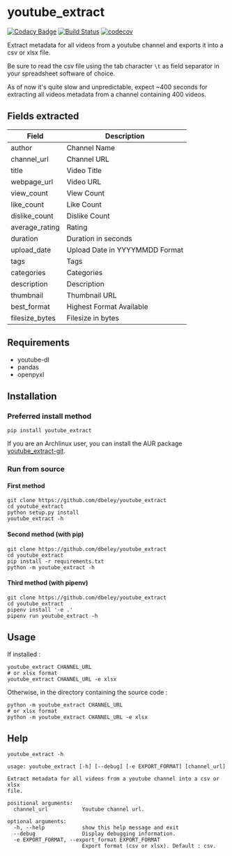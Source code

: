 # youtube_extract

[![Codacy Badge](https://api.codacy.com/project/badge/Grade/131858400ee84232a50c03f4b06c9344)](https://app.codacy.com/manual/dbeley/youtube_extract?utm_source=github.com&utm_medium=referral&utm_content=dbeley/youtube_extract&utm_campaign=Badge_Grade_Dashboard)
[![Build Status](https://travis-ci.com/dbeley/youtube_extract.svg?branch=master)](https://travis-ci.com/dbeley/youtube_extract)
[![codecov](https://codecov.io/gh/dbeley/youtube_extract/branch/master/graph/badge.svg)](https://codecov.io/gh/dbeley/youtube_extract)

Extract metadata for all videos from a youtube channel and exports it into a csv or xlsx file.

Be sure to read the csv file using the tab character `\t` as field separator in your spreadsheet software of choice.

As of now it's quite slow and unpredictable, expect ~400 seconds for extracting all videos metadata from a channel containing 400 videos.

## Fields extracted

| Field          | Description                    |
|----------------|--------------------------------|
| author         | Channel Name                   |
| channel_url    | Channel URL                    |
| title          | Video Title                    |
| webpage_url    | Video URL                      |
| view_count     | View Count                     |
| like_count     | Like Count                     |
| dislike_count  | Dislike Count                  |
| average_rating | Rating                         |
| duration       | Duration in seconds            |
| upload_date    | Upload Date in YYYYMMDD Format |
| tags           | Tags                           |
| categories     | Categories                     |
| description    | Description                    |
| thumbnail      | Thumbnail URL                  |
| best_format    | Highest Format Available       |
| filesize_bytes | Filesize in bytes              |

## Requirements

- youtube-dl
- pandas
- openpyxl

## Installation

### Preferred install method

```
pip install youtube_extract
```

If you are an Archlinux user, you can install the AUR package [youtube_extract-git](https://aur.archlinux.org/packages/youtube_extract-git).

### Run from source

#### First method

```
git clone https://github.com/dbeley/youtube_extract
cd youtube_extract
python setup.py install
youtube_extract -h
```

#### Second method (with pip)

```
git clone https://github.com/dbeley/youtube_extract
cd youtube_extract
pip install -r requirements.txt
python -m youtube_extract -h
```

#### Third method (with pipenv)

```
git clone https://github.com/dbeley/youtube_extract
cd youtube_extract
pipenv install '-e .'
pipenv run youtube_extract -h
```

## Usage

If installed :

```
youtube_extract CHANNEL_URL
# or xlsx format
youtube_extract CHANNEL_URL -e xlsx
```

Otherwise, in the directory containing the source code :

```
python -m youtube_extract CHANNEL_URL
# or xlsx format
python -m youtube_extract CHANNEL_URL -e xlsx
```

## Help

```
youtube_extract -h
```

```
usage: youtube_extract [-h] [--debug] [-e EXPORT_FORMAT] [channel_url]

Extract metadata for all videos from a youtube channel into a csv or xlsx
file.

positional arguments:
  channel_url           Youtube channel url.

optional arguments:
  -h, --help            show this help message and exit
  --debug               Display debugging information.
  -e EXPORT_FORMAT, --export_format EXPORT_FORMAT
                        Export format (csv or xlsx). Default : csv.
```

